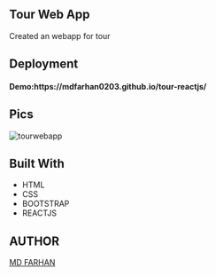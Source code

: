<h2>Tour Web App</h2>
<p>Created an webapp for tour </p>

<h2>Deployment</h2>
<h4>Demo:https://mdfarhan0203.github.io/tour-reactjs/</h4>

<h2>Pics</h2>


![tourwebapp](https://github.com/mdfarhan0203/tour-reactjs/assets/50393822/3623816c-53f2-41a2-b011-de7e3c7edc79)


<h2>Built With</h2>
<ul>
  <li>HTML</li>
  <li>CSS</li>
  <li>BOOTSTRAP</li>
   <li>REACTJS</li>
</ul>

<h2>AUTHOR</h2>
<a href="https://github.com/mdfarhan0203">MD FARHAN </a>
